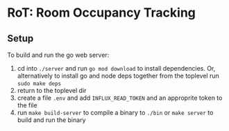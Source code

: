 # RoT: Room Occupancy Tracking

## Setup

To build and run the go web server:

1. cd into `./server` and run `go mod download` to install dependencies. Or, alternatively to install go and node deps together from the toplevel run `sudo make deps`
2. return to the toplevel dir
3. create a file `.env` and add `INFLUX_READ_TOKEN` and an approprite token to the file
4. run `make build-server` to compile a binary to `./bin` or `make server` to build and run the binary
